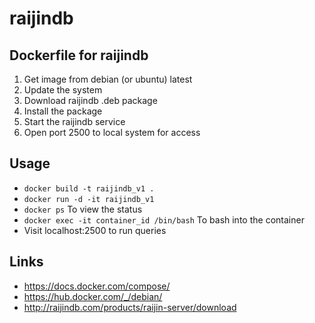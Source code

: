 # raijindb
## Dockerfile for raijindb

1. Get image from debian (or ubuntu) latest
2. Update the system
3. Download raijindb .deb package
4. Install the package
5. Start the raijindb service
5. Open port 2500 to local system for access

## Usage
 * `docker build -t raijindb_v1 .`
 * `docker run -d -it raijindb_v1`
 * `docker ps` To view the status
 * `docker exec -it container_id /bin/bash` To bash into the container
 * Visit localhost:2500 to run queries

## Links
 * https://docs.docker.com/compose/
 * https://hub.docker.com/_/debian/
 * http://raijindb.com/products/raijin-server/download


